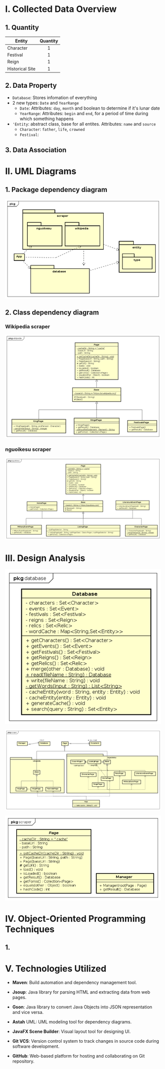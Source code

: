 # I. Collected Data Overview

## 1. Quantity

Entity | Quantity |
-------- |:--------:|
Character |    1     |
Festival |    1     |
Reign |    1     |
Historical Site |    1     |

## 2. Data Property

- `Database`: Stores infomation of everything
- 2 new types: `Date` and `YearRange`
  - `Date`: Attributes: `day`, `month` and boolean to determine if it's lunar date
  - `YearRange`: Attributes: `begin` and `end`, for a period of time during which something happens  
- `'Entity`: abstract class, base for all entites. Attributes: `name` and `source`
  - `Character`: `father`, `life`, `crowned`
  - `Festival`:
## 3. Data Association

# II. UML Diagrams

## 1. Package dependency diagram
![package_dep](UML/package_dep.png)
## 2. Class dependency diagram
### Wikipedia scraper
![](UML/wikipedia.png)

### nguoikesu scraper
![](UML/nguoikesu.png)

# III. Design Analysis

![](UML/simpledb.png)

![](UML/scrape_call.png)

![](UML/scraper.png)

# IV. Object-Oriented Programming Techniques

## 1. 

# V. Technologies Utilized

- **Maven**: Build automation and dependency management tool.
- **Jsoup**: Java library for parsing HTML and extracting data from web pages.
- **Gson**: Java library to convert Java Objects into JSON representation and vice versa.
- **Astah** UML: UML modeling tool for dependency diagrams.
- **JavaFX Scene Builder**: Visual layout tool for designing UI.
- **Git VCS**: Version control system to track changes in source code during software development.

- **GitHub**: Web-based platform for hosting and collaborating on Git repository.
